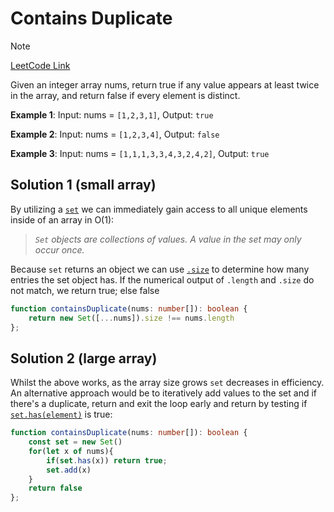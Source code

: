 # Contains Duplicate

> [!NOTE]
> [LeetCode Link](https://leetcode.com/problems/contains-duplicate/description/)
> 
> Given an integer array nums, return true if any value appears at least twice in the array, and return false if every element is distinct.
> 
> __Example 1__: Input: nums = `[1,2,3,1]`, Output: `true`
> 
> __Example 2__: Input: nums = `[1,2,3,4]`, Output: `false`
> 
> __Example 3__: Input: nums = `[1,1,1,3,3,4,3,2,4,2]`, Output: `true`

## Solution 1 (small array)

By utilizing a [`set`](https://developer.mozilla.org/en-US/docs/Web/JavaScript/Reference/Global_Objects/Set) we can immediately gain access to all unique elements inside of an array in O(1): 

> _`Set` objects are collections of values. A value in the set may only occur once._

Because `set` returns an object we can use [`.size`](https://developer.mozilla.org/en-US/docs/Web/JavaScript/Reference/Global_Objects/Set/size) to determine how many entries the set object has. If the numerical output of `.length` and `.size` do not match, we return true; else false

```TypeScript
function containsDuplicate(nums: number[]): boolean {  
    return new Set([...nums]).size !== nums.length
};
```

## Solution 2 (large array)

Whilst the above works, as the array size grows `set` decreases in efficiency. An alternative approach would be to iteratively add values to the set and if there's a duplicate, return and exit the loop early and return by testing if [`set.has(element)`](https://developer.mozilla.org/en-US/docs/Web/JavaScript/Reference/Global_Objects/Set/has) is true:

```TypeScript
function containsDuplicate(nums: number[]): boolean {  
    const set = new Set()
    for(let x of nums){
        if(set.has(x)) return true;
        set.add(x)
    }
    return false
};
```
